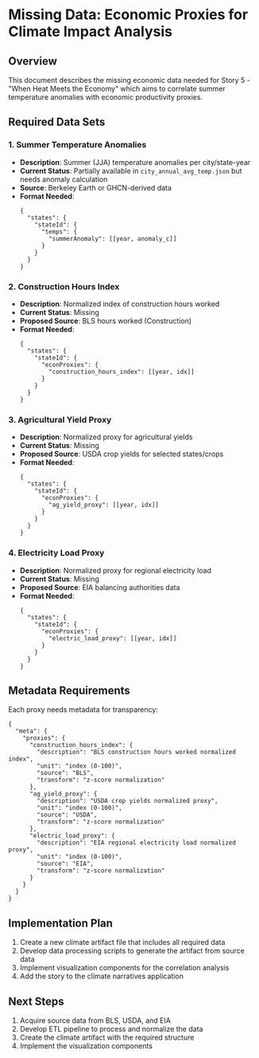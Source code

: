 # Missing Data: Economic Proxies for Climate Impact Analysis

## Overview
This document describes the missing economic data needed for Story 5 - "When Heat Meets the Economy" which aims to correlate summer temperature anomalies with economic productivity proxies.

## Required Data Sets

### 1. Summer Temperature Anomalies
- **Description**: Summer (JJA) temperature anomalies per city/state-year
- **Current Status**: Partially available in `city_annual_avg_temp.json` but needs anomaly calculation
- **Source**: Berkeley Earth or GHCN-derived data
- **Format Needed**: 
  ```
  {
    "states": {
      "stateId": {
        "temps": {
          "summerAnomaly": [[year, anomaly_c]]
        }
      }
    }
  }
  ```

### 2. Construction Hours Index
- **Description**: Normalized index of construction hours worked
- **Current Status**: Missing
- **Proposed Source**: BLS hours worked (Construction)
- **Format Needed**:
  ```
  {
    "states": {
      "stateId": {
        "econProxies": {
          "construction_hours_index": [[year, idx]]
        }
      }
    }
  }
  ```

### 3. Agricultural Yield Proxy
- **Description**: Normalized proxy for agricultural yields
- **Current Status**: Missing
- **Proposed Source**: USDA crop yields for selected states/crops
- **Format Needed**:
  ```
  {
    "states": {
      "stateId": {
        "econProxies": {
          "ag_yield_proxy": [[year, idx]]
        }
      }
    }
  }
  ```

### 4. Electricity Load Proxy
- **Description**: Normalized proxy for regional electricity load
- **Current Status**: Missing
- **Proposed Source**: EIA balancing authorities data
- **Format Needed**:
  ```
  {
    "states": {
      "stateId": {
        "econProxies": {
          "electric_load_proxy": [[year, idx]]
        }
      }
    }
  }
  ```

## Metadata Requirements

Each proxy needs metadata for transparency:
```
{
  "meta": {
    "proxies": {
      "construction_hours_index": {
        "description": "BLS construction hours worked normalized index",
        "unit": "index (0-100)",
        "source": "BLS",
        "transform": "z-score normalization"
      },
      "ag_yield_proxy": {
        "description": "USDA crop yields normalized proxy",
        "unit": "index (0-100)",
        "source": "USDA",
        "transform": "z-score normalization"
      },
      "electric_load_proxy": {
        "description": "EIA regional electricity load normalized proxy",
        "unit": "index (0-100)",
        "source": "EIA",
        "transform": "z-score normalization"
      }
    }
  }
}
```

## Implementation Plan

1. Create a new climate artifact file that includes all required data
2. Develop data processing scripts to generate the artifact from source data
3. Implement visualization components for the correlation analysis
4. Add the story to the climate narratives application

## Next Steps

1. Acquire source data from BLS, USDA, and EIA
2. Develop ETL pipeline to process and normalize the data
3. Create the climate artifact with the required structure
4. Implement the visualization components